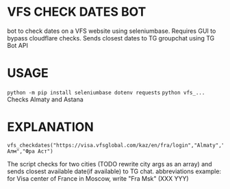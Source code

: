 # VFS CHECK DATES BOT
bot to check dates on a VFS website using seleniumbase. Requires GUI to bypass cloudflare checks. Sends closest dates to TG groupchat using TG Bot API
# USAGE
`python -m pip install seleniumbase dotenv requests`
`python vfs_...`
Checks Almaty and Astana
# EXPLANATION
```
vfs_checkdates("https://visa.vfsglobal.com/kaz/en/fra/login","Almaty","Astana","Фра Алм","Фра Аст")
```
The script checks for two cities (TODO rewrite city args as an array) and sends closest available date(if available) to TG chat. abbreviations example: for Visa center of France in Moscow, write "Fra Msk" (XXX YYY)